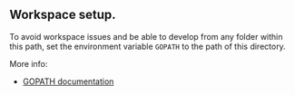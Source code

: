 ## Workspace setup.

To avoid workspace issues and be able to develop from any folder within this path,
set the environment variable `GOPATH` to the path of this directory.

More info:
- [GOPATH documentation](http://golang.org/doc/code.html#GOPATH)
